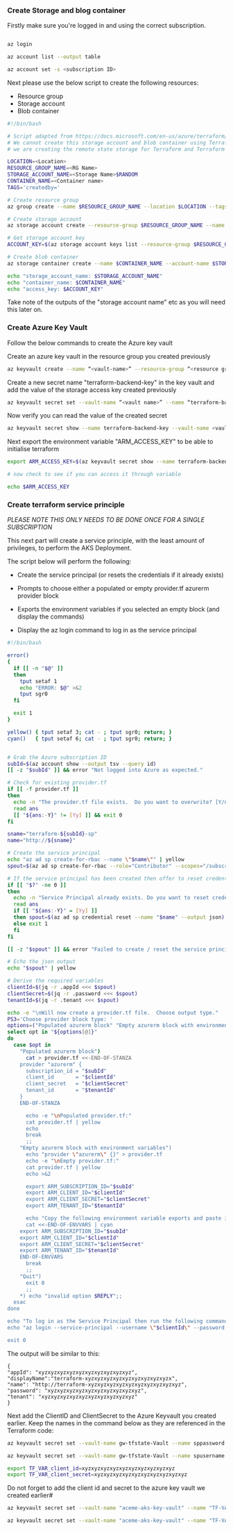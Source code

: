 ### Create Storage and blog container

Firstly make sure you're logged in and using the correct subscription.

```bash

az login

az account list --output table

az account set -s <subscription ID>
```

Next please use the below script to create the following resources:

- Resource group
- Storage account
- Blob container

```bash
#!/bin/bash

# Script adapted from https://docs.microsoft.com/en-us/azure/terraform/terraform-backend.
# We cannot create this storage account and blob container using Terraform itself since
# we are creating the remote state storage for Terraform and Terraform needs this storage in terraform init phase.

LOCATION=<Location>
RESOURCE_GROUP_NAME=<RG Name>
STORAGE_ACCOUNT_NAME=<Storage Name>$RANDOM
CONTAINER_NAME=<Container name>
TAGS='createdby='

# Create resource group
az group create --name $RESOURCE_GROUP_NAME --location $LOCATION --tags $TAGS

# Create storage account
az storage account create --resource-group $RESOURCE_GROUP_NAME --name $STORAGE_ACCOUNT_NAME --sku Standard_LRS --encryption-services blob --tags $TAGS

# Get storage account key
ACCOUNT_KEY=$(az storage account keys list --resource-group $RESOURCE_GROUP_NAME --account-name $STORAGE_ACCOUNT_NAME --query [0].value -o tsv)

# Create blob container
az storage container create --name $CONTAINER_NAME --account-name $STORAGE_ACCOUNT_NAME --account-key $ACCOUNT_KEY

echo "storage_account_name: $STORAGE_ACCOUNT_NAME"
echo "container_name: $CONTAINER_NAME"
echo "access_key: $ACCOUNT_KEY"
```

Take note of the outputs of the "storage account name" etc as you will need this later on.

### Create Azure Key Vault

Follow the below commands to create the Azure key vault

Create an azure key vault in the resource group you created previously

```bash
az keyvault create --name “<vault-name>” --resource-group “<resource group>” --location “westeurope”
```

Create a new secret name "terraform-backend-key" in the key vault and add the value of the storage access key created previously

```bash
az keyvault secret set --vault-name “<vault name>” --name “terraform-backend-key” --value <the value of the access_key key>
```

Now verify you can read the value of the created secret

```bash
az keyvault secret show --name terraform-backend-key --vault-name <vault name> --query value -o tsv
```

Next export the environment variable "ARM_ACCESS_KEY" to be able to initialise terraform

```bash
export ARM_ACCESS_KEY=$(az keyvault secret show --name terraform-backend-key --vault-name <vault name> --query value -o tsv)

# now check to see if you can access it through variable

echo $ARM_ACCESS_KEY
```

### Create terraform service principle

*PLEASE NOTE THIS ONLY NEEDS TO BE DONE ONCE FOR A SINGLE SUBSCRIPTION*

This next part will create a service principle, with the least amount of privileges, to perform the AKS Deployment.

The script below will perform the following:

- Create the service principal (or resets the credentials if it already exists)

- Prompts to choose either a populated or empty provider.tf azurerm provider block

- Exports the environment variables if you selected an empty block (and display the commands)

- Display the az login command to log in as the service principal

```bash
#!/bin/bash

error()
{
  if [[ -n "$@" ]]
  then
    tput setaf 1
    echo "ERROR: $@" >&2
    tput sgr0
  fi

  exit 1
}

yellow() { tput setaf 3; cat - ; tput sgr0; return; }
cyan()   { tput setaf 6; cat - ; tput sgr0; return; }


# Grab the Azure subscription ID
subId=$(az account show --output tsv --query id)
[[ -z "$subId" ]] && error "Not logged into Azure as expected."

# Check for existing provider.tf
if [[ -f provider.tf ]]
then
  echo -n "The provider.tf file exists.  Do you want to overwrite? [Y/n]: "
  read ans
  [[ "${ans:-Y}" != [Yy] ]] && exit 0
fi

sname="terraform-${subId}-sp"
name="http://${sname}"

# Create the service principal
echo "az ad sp create-for-rbac --name \"$name\"" | yellow
spout=$(az ad sp create-for-rbac --role="Contributor" --scopes="/subscriptions/$subId" --name "$sname" --output json)

# If the service principal has been created then offer to reset credentials
if [[ "$?" -ne 0 ]]
then
  echo -n "Service Principal already exists. Do you want to reset credentials? [Y/n]: "
  read ans
  if [[ "${ans:-Y}" = [Yy] ]]
  then spout=$(az ad sp credential reset --name "$name" --output json)
  else exit 1
  fi
fi

[[ -z "$spout" ]] && error "Failed to create / reset the service principal $name"

# Echo the json output
echo "$spout" | yellow

# Derive the required variables
clientId=$(jq -r .appId <<< $spout)
clientSecret=$(jq -r .password <<< $spout)
tenantId=$(jq -r .tenant <<< $spout)

echo -e "\nWill now create a provider.tf file.  Choose output type."
PS3='Choose provider block type: '
options=("Populated azurerm block" "Empty azurerm block with environment variables" "Quit")
select opt in "${options[@]}"
do
  case $opt in
    "Populated azurerm block")
      cat > provider.tf <<-END-OF-STANZA
	provider "azurerm" {
	  subscription_id = "$subId"
	  client_id       = "$clientId"
	  client_secret   = "$clientSecret"
	  tenant_id       = "$tenantId"
	}
	END-OF-STANZA

      echo -e "\nPopulated provider.tf:"
      cat provider.tf | yellow
      echo
      break
      ;;
    "Empty azurerm block with environment variables")
      echo "provider \"azurerm\" {}" > provider.tf
      echo -e "\nEmpty provider.tf:"
      cat provider.tf | yellow
      echo >&2

      export ARM_SUBSCRIPTION_ID="$subId"
      export ARM_CLIENT_ID="$clientId"
      export ARM_CLIENT_SECRET="$clientSecret"
      export ARM_TENANT_ID="$tenantId"

      echo "Copy the following environment variable exports and paste into your .bashrc file:"
      cat <<-END-OF-ENVVARS | cyan
	export ARM_SUBSCRIPTION_ID="$subId"
	export ARM_CLIENT_ID="$clientId"
	export ARM_CLIENT_SECRET="$clientSecret"
	export ARM_TENANT_ID="$tenantId"
	END-OF-ENVVARS
      break
      ;;
    "Quit")
      exit 0
      ;;
    *) echo "invalid option $REPLY";;
  esac
done

echo "To log in as the Service Principal then run the following command:"
echo "az login --service-principal --username \"$clientId\" --password \"$clientSecret\" --tenant \"$tenantId\"" | cyan

exit 0
```
The output will be similar to this:

```
{
"appId": "xyzxyzxyzxyzxyzxyzxyzxyzxyzxyz",
"displayName":"terraform-xyzxyzxyzxyzxyzxyzxyzxyzxyzx",
"name": "http://terraform-xyzxyzxyzxyzxyzxyzxyzxyzxyzxyz",
"password": "xyzxyzxyzxyzxyzxyzxyzxyzxyzxyz",
"tenant": "xyzxyzxyzxyzxyzxyzxyzxyzxyzxyz"
}
```

Next add the ClientID and ClientSecret to the Azure Keyvault you created earlier. Keep the names in the command below as they are referenced in the Terraform code:

```bash
az keyvault secret set --vault-name gw-tfstate-Vault --name sppassword --value <Client-Secret>

az keyvault secret set --vault-name gw-tfstate-Vault --name spusername --value <ClientID>
```

```bash
export TF_VAR_client_id=xyzxyzxyzxyzxyzxyzxyzxyzxyzxyz
export TF_VAR_client_secret=xyzxyzxyzxyzxyzxyzxyzxyzxyzxyz
```

Do not forget to add the client id and secret to the azure key vault we created earlier#

```bash
az keyvault secret set --vault-name "aceme-aks-key-vault" --name "TF-VAR-client-id" --value xyz

az keyvault secret set --vault-name "aceme-aks-key-vault" --name "TF-VAR-client-secret" --value xyz
```